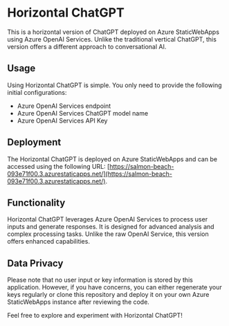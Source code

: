# Horizontal ChatGPT

This is a horizontal version of ChatGPT deployed on Azure StaticWebApps using Azure OpenAI Services. Unlike the traditional vertical ChatGPT, this version offers a different approach to conversational AI.

## Usage

Using Horizontal ChatGPT is simple. You only need to provide the following initial configurations:

- Azure OpenAI Services endpoint
- Azure OpenAI Services ChatGPT model name
- Azure OpenAI Services API Key

## Deployment

The Horizontal ChatGPT is deployed on Azure StaticWebApps and can be accessed using the following URL: [https://salmon-beach-093e71f00.3.azurestaticapps.net/](https://salmon-beach-093e71f00.3.azurestaticapps.net/).

## Functionality

Horizontal ChatGPT leverages Azure OpenAI Services to process user inputs and generate responses. It is designed for advanced analysis and complex processing tasks. Unlike the raw OpenAI Service, this version offers enhanced capabilities.

## Data Privacy

Please note that no user input or key information is stored by this application. However, if you have concerns, you can either regenerate your keys regularly or clone this repository and deploy it on your own Azure StaticWebApps instance after reviewing the code.

Feel free to explore and experiment with Horizontal ChatGPT!